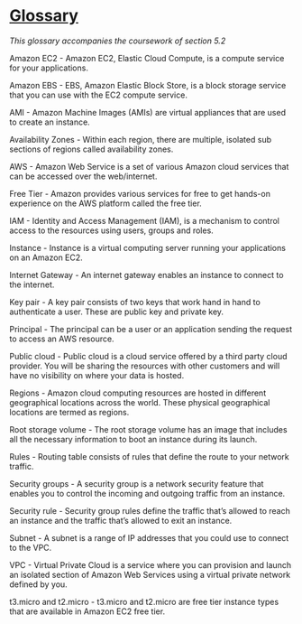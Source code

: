 # [Glossary](https://github.com/EO4wellness/T-I-L/edit/main/Nutanix/Nutanix-Course-Notes_SECTION-5.md)
*This glossary accompanies the coursework of section 5.2*


Amazon EC2 - 
Amazon EC2, Elastic Cloud Compute, is a compute service for your applications.


Amazon EBS - 
EBS, Amazon Elastic Block Store, is a block storage service that you can use with the EC2 compute service.


AMI - 
Amazon Machine Images (AMIs) are virtual appliances that are used to create an instance.


Availability Zones - 
Within each region, there are multiple, isolated sub sections of regions called availability zones.


AWS - 
Amazon Web Service is a set of various Amazon cloud services that can be accessed over the web/internet.


Free Tier - 
Amazon provides various services for free to get hands-on experience on the AWS platform called the free tier.


IAM - 
Identity and Access Management (IAM), is a mechanism to control access to the resources using users, groups and roles.


Instance - 
Instance is a virtual computing server running your applications on an Amazon EC2.


Internet Gateway - 
An internet gateway enables an instance to connect to the internet.


Key pair - 
A key pair consists of two keys that work hand in hand to authenticate a user. These are public key and private key.


Principal - 
The principal can be a user or an application sending the request to access an AWS resource.


Public cloud - 
Public cloud is a cloud service offered by a third party cloud provider. You will be sharing the resources with other customers and will have no visibility on where your data is hosted.


Regions - 
Amazon cloud computing resources are hosted in different geographical locations across the world. These physical geographical locations are termed as regions.


Root storage volume - 
The root storage volume has an image that includes all the necessary information to boot an instance during its launch.


Rules - 
Routing table consists of rules that define the route to your network traffic.


Security groups - 
A security group is a network security feature that enables you to control the incoming and outgoing traffic from an instance.


Security rule - 
Security group rules define the traffic that’s allowed to reach an instance and the traffic that’s allowed to exit an instance.


Subnet - 
A subnet is a range of IP addresses that you could use to connect to the VPC.


VPC - 
Virtual Private Cloud is a service where you can provision and launch an isolated section of Amazon Web Services using a virtual private network defined by you.


t3.micro and t2.micro - 
t3.micro and t2.micro are free tier instance types that are available in Amazon EC2 free tier.
